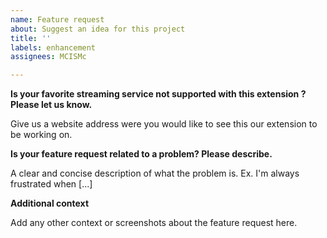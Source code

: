 ```yaml
---
name: Feature request
about: Suggest an idea for this project
title: ''
labels: enhancement
assignees: MCISMc

---
```


**Is your favorite streaming service not supported with this extension ? Please let us know.**

Give us a website address were you would like to see this our extension to be working on.

**Is your feature request related to a problem? Please describe.**

A clear and concise description of what the problem is. Ex. I'm always frustrated when [...]

**Additional context**

Add any other context or screenshots about the feature request here.
